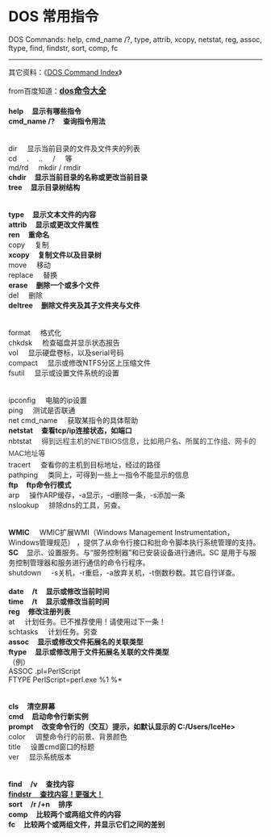 # DOS 常用指令

DOS Commands: help, cmd_name /?, type, attrib, xcopy, netstat, reg, assoc, ftype, find, findstr, sort, comp, fc

---

其它资料：《<a href="http://web.csulb.edu/~murdock/dosindex.html">DOS Command Index</a>》

<div style="word-wrap: break-word; -webkit-nbsp-mode: space; -webkit-line-break: after-white-space;"><div>from百度知道：<span style="font-weight: bold; font-size: 16px; color: rgb(51, 51, 51); font-family: &amp;apos;Microsoft YaHei&amp;apos;, SimHei, arial; line-height: 26px;"><a href="http://zhidao.baidu.com/link?url=W-fctrXkMTDtJeS8cY8I2h4uVYN3zhTVsTW-CI6v6vAMQVdrZwp5Khq1dRSgcQYAdUDi_DqMboh_pfQ5-QxzgK">dos命令大全</a></span></div><div><b><br/></b></div><div><b>help &nbsp; &nbsp; 显示有哪些指令</b></div><div><b>cmd_name /? &nbsp; &nbsp; 查询指令用法</b></div><div><b><br/></b></div><div><b><br/></b></div><div>dir &nbsp; &nbsp; 显示当前目录的文件及文件夹的列表</div><div>cd &nbsp; &nbsp; . &nbsp; &nbsp; .. &nbsp; &nbsp; / &nbsp; &nbsp; 等</div><div>md/rd &nbsp; &nbsp; mkdir / rmdir</div><div><b>chdir &nbsp; &nbsp; 显示当前目录的名称或更改当前目录</b></div><div><b>tree &nbsp; &nbsp; 显示目录树结构</b></div><div><b><br/></b></div><div><b><br/></b></div><div><b>type &nbsp; &nbsp; 显示文本文件的内容</b></div><div><b>attrib &nbsp; &nbsp; 显示或更改文件属性</b></div><div><b>ren &nbsp; &nbsp; 重命名</b></div><div>copy &nbsp; &nbsp; 复制</div><div><b>xcopy &nbsp; &nbsp; 复制文件以及目录树</b></div><div>move &nbsp; &nbsp; 移动</div><div>replace &nbsp; &nbsp; 替换</div><div><b>erase &nbsp; &nbsp; 删除一个或多个文件</b></div><div>del &nbsp; &nbsp; 删除</div><div><b>deltree &nbsp; &nbsp; 删除文件夹及其子文件夹与文件</b></div><div><br/></div><div><br/></div><div>format &nbsp; &nbsp; 格式化</div><div>chkdsk &nbsp; &nbsp; 检查磁盘并显示状态报告</div><div>vol &nbsp; &nbsp; 显示硬盘卷标，以及serial号码</div><div>compact &nbsp; &nbsp; 显示或修改NTFS分区上压缩文件</div><div>fsutil &nbsp; &nbsp; 显示或设置文件系统的设置</div><div><br/></div><div><br/></div><div>ipconfig &nbsp; &nbsp; 电脑的ip设置</div><div>ping &nbsp; &nbsp; 测试是否联通</div><div>net cmd_name &nbsp; &nbsp; 获取某指令的具体帮助</div><div><b>netstat &nbsp; &nbsp; 查看tcp/ip连接状态，如端口</b></div><div>nbtstat &nbsp; &nbsp;&nbsp;<span style="color: rgb(51, 51, 51); font-family: arial, 宋体, sans-serif; font-size: 14px; line-height: 24px; text-indent: 28px; background-color: rgb(255, 255, 255);">得到远程主机</span><span style="color: rgb(51, 51, 51); font-family: arial, 宋体, sans-serif; font-size: 14px; line-height: 24px; text-indent: 28px; background-color: rgb(255, 255, 255);">的NETBIOS信息，比如用户名、所属的工作组、网卡的MAC地址等</span><span style="font-family: 微软雅黑, 黑体, Verdana; font-size: 18px; line-height: 19px;">&nbsp; &nbsp; &nbsp;</span></div><div>tracert &nbsp; &nbsp; 查看你的主机到目标地址，经过的路径</div><div>pathping &nbsp; &nbsp; 类同上，可得到一些上一指令不能显示的信息</div><div><b>ftp &nbsp; &nbsp; ftp命令行模式</b></div><div>arp &nbsp; &nbsp; 操作ARP缓存，-a显示，-d删除一条，-s添加一条</div><div>nslookup &nbsp; &nbsp; 排除dns的工具，另查。</div><div><br/></div><div><br/></div><div><b>WMIC</b> &nbsp; &nbsp; WMIC扩展WMI（Windows Management Instrumentation，Windows管理规范） ，提供了从命令行接口和批命令脚本执行系统管理的支持。</div><div><b>SC &nbsp; &nbsp;&nbsp;</b>显示、设置服务。与“服务控制器”和已安装设备进行通讯。SC 是用于与服务控制管理器和服务进行通信的命令行程序。</div><div>shutdown &nbsp; &nbsp; -s关机，-r重启，-a放弃关机，-t倒数秒数。其它自行详查。</div><div><b><br/></b></div><div><b>date &nbsp; &nbsp; /t &nbsp; &nbsp; 显示或修改当前时间</b></div><div><b>time &nbsp; &nbsp; /t &nbsp; &nbsp; 显示或修改当前时间</b></div><div><b>reg &nbsp; &nbsp; 修改注册列表</b></div><div>at &nbsp; &nbsp; 计划任务。已不推荐使用！请使用过下一条！</div><div>schtasks &nbsp; &nbsp; 计划任务。另查</div><div><b>assoc &nbsp; &nbsp; 显示或修改文件拓展名的关联类型</b></div><div><b>ftype &nbsp; &nbsp; 显示或修改用于文件拓展名关联的文件类型</b></div><div>（例）</div><div>ASSOC .pl=PerlScript<br/>
FTYPE PerlScript=perl.exe %1 %*</div><div><b><br/></b></div><div><b><br/></b></div><div><b>cls &nbsp; &nbsp; 清空屏幕</b></div><div><b>cmd &nbsp; &nbsp; 启动命令行新实例</b></div><div><b>prompt &nbsp; &nbsp; 改变命令行的（交互）提示，如默认显示的 C:/Users/IceHe&gt;&nbsp;</b></div><div>color &nbsp; &nbsp; 调整命令行的前景、背景颜色</div><div>title &nbsp; &nbsp; 设置cmd窗口的标题</div><div>ver &nbsp; &nbsp; 显示系统版本</div><div><br/></div><div><br/></div><div><b>find &nbsp; &nbsp; /v &nbsp; &nbsp; 查找内容</b></div><div><b><u>findstr &nbsp; &nbsp; 查找内容！更强大！</u></b></div><div><b>sort &nbsp; &nbsp; /r /+n &nbsp; &nbsp; 排序</b></div><div><b>comp &nbsp; &nbsp; 比较两个或两组文件的内容</b></div><div><b>fc &nbsp; &nbsp; 比较两个或两组文件，并显示它们之间的差别</b></div></div>
